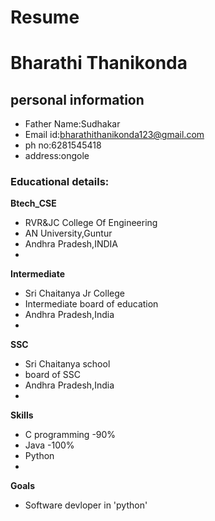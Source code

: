 # Resume
# Bharathi Thanikonda
## personal information

- Father Name:Sudhakar
- Email id:bharathithanikonda123@gmail.com
- ph no:6281545418
- address:ongole
### Educational details:
**Btech_CSE**
- RVR&JC College Of Engineering
- AN University,Guntur
- Andhra Pradesh,INDIA
- 
**Intermediate**
- Sri Chaitanya Jr College
- Intermediate board of education
- Andhra Pradesh,India
- 
**SSC**
- Sri Chaitanya school
- board of SSC
- Andhra Pradesh,India
- 
**Skills**
- C programming -90%
- Java -100% 
- Python
- 
**Goals**
- Software devloper in 'python'
